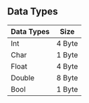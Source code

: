 ## Data Types

| Data Types | Size |
| --------   | ------- |
| Int        | 4 Byte    |
| Char       | 1 Byte    |
| Float      | 4 Byte    |
| Double     | 8 Byte    |
| Bool       | 1 Byte    |